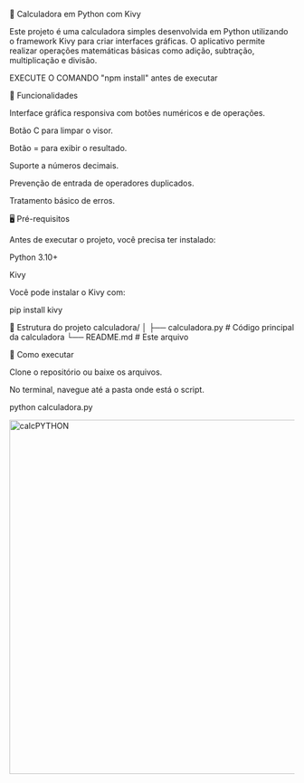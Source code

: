 🧮 Calculadora em Python com Kivy

Este projeto é uma calculadora simples desenvolvida em Python utilizando o framework Kivy para criar interfaces gráficas.
O aplicativo permite realizar operações matemáticas básicas como adição, subtração, multiplicação e divisão.


EXECUTE O COMANDO "npm install" antes de executar

📌 Funcionalidades

Interface gráfica responsiva com botões numéricos e de operações.

Botão C para limpar o visor.

Botão = para exibir o resultado.

Suporte a números decimais.

Prevenção de entrada de operadores duplicados.

Tratamento básico de erros.

🖥️ Pré-requisitos

Antes de executar o projeto, você precisa ter instalado:

Python 3.10+

Kivy

Você pode instalar o Kivy com:

pip install kivy

📂 Estrutura do projeto
calculadora/
│
├── calculadora.py   # Código principal da calculadora
└── README.md        # Este arquivo

🚀 Como executar

Clone o repositório ou baixe os arquivos.

No terminal, navegue até a pasta onde está o script.



python calculadora.py

<img width="800" height="626" alt="calcPYTHON" src="https://github.com/user-attachments/assets/c32d432b-8dc8-4fc7-af5e-9d65129c2df7" />



